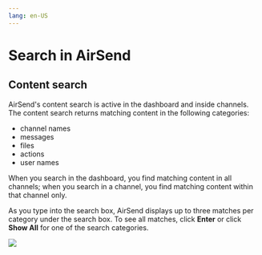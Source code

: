 ```yaml
---
lang: en-US
---
```


# Search in AirSend

## Content search

AirSend's content search is active in the dashboard and inside channels. The content search returns matching content in the following categories:

-   channel names
-   messages
-   files
-   actions
-   user names

When you search in the dashboard, you find matching content in all channels; when you search in a channel, you find matching content within that channel only.

As you type into the search box, AirSend displays up to three matches per category under the search box. To see all matches, click **Enter** or click **Show All** for one of the search categories.

![](../../assets/using-airsend/search-in-airsend/as-search-video.gif)